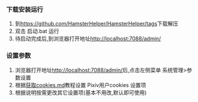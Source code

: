 ### 下载安装运行

1. 到<https://github.com/HamsterHelper/HamsterHelper/tags>下载解压 
2. 双击 启动.bat 运行
3. 待启动完成后,到浏览器打开地址<http://localhost:7088/admin/>

### 设置参数
1. 浏览器打开地址<http://localhost:7088/admin/>后,点击左侧菜单 系统管理>参数设置
2. 根据[获取cookies.md](获取cookies.md)教程设置 Pixiv用户cookies 设置项
3. 根据说明按需更改其它设置项(基本不用改,默认即可使用)
